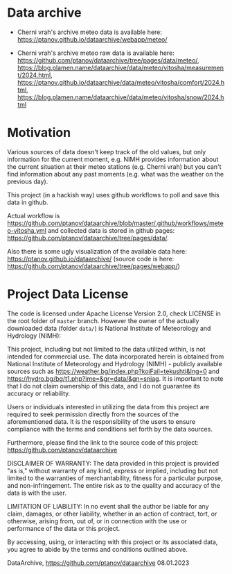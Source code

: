 # Data archive

- Cherni vrah's archive meteo data is available here: <https://ptanov.github.io/dataarchive/webapp/meteo/>

- Cherni vrah's archive meteo raw data is available here: <https://github.com/ptanov/dataarchive/tree/pages/data/meteo/>, <https://blog.plamen.name/dataarchive/data/meteo/vitosha/measurement/2024.html>, <https://ptanov.github.io/dataarchive/data/meteo/vitosha/comfort/2024.html>, <https://blog.plamen.name/dataarchive/data/meteo/vitosha/snow/2024.html>

# Motivation

Various sources of data doesn't keep track of the old values, but only information for the current moment, e.g. NIMH provides information about the current situation at their meteo stations (e.g. Cherni vrah) but you can't find information about any past moments (e.g. what was the weather on the previous day).

This project (in a hackish way) uses github workflows to poll and save this data in github.

Actual workflow is <https://github.com/ptanov/dataarchive/blob/master/.github/workflows/meteo-vitosha.yml> and collected data is stored in github pages: <https://github.com/ptanov/dataarchive/tree/pages/data/>.

Also there is some ugly visualization of the available data here: <https://ptanov.github.io/dataarchive/> (source code is here: <https://github.com/ptanov/dataarchive/tree/pages/webapp/>)

# Project Data License

The code is licensed under Apache License Version 2.0, check LICENSE in the root folder of `master` branch. However the owner of the actually downloaded data (folder `data/`) is National Institute of Meteorology and Hydrology (NIMH):

This project, including but not limited to the data utilized within, is not intended for commercial use. The data incorporated herein is obtained from National Institute of Meteorology and Hydrology (NIMH) - publicly available sources such as https://weather.bg/index.php?koiFail=tekushti&lng=0 and https://hydro.bg/bg/t1.php?ime=&gr=data/&gn=sniag. It is important to note that I do not claim ownership of this data, and I do not guarantee its accuracy or reliability.

Users or individuals interested in utilizing the data from this project are required to seek permission directly from the sources of the aforementioned data. It is the responsibility of the users to ensure compliance with the terms and conditions set forth by the data sources.

Furthermore, please find the link to the source code of this project: https://github.com/ptanov/dataarchive

DISCLAIMER OF WARRANTY: The data provided in this project is provided "as is," without warranty of any kind, express or implied, including but not limited to the warranties of merchantability, fitness for a particular purpose, and non-infringement. The entire risk as to the quality and accuracy of the data is with the user.

LIMITATION OF LIABILITY: In no event shall the author be liable for any claim, damages, or other liability, whether in an action of contract, tort, or otherwise, arising from, out of, or in connection with the use or performance of the data or this project.

By accessing, using, or interacting with this project or its associated data, you agree to abide by the terms and conditions outlined above.

DataArchive, https://github.com/ptanov/dataarchive
08.01.2023
